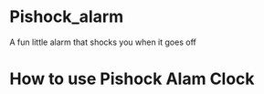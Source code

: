 # Pishock_alarm
A fun little alarm that shocks you when it goes off


# How to use Pishock Alam Clock
